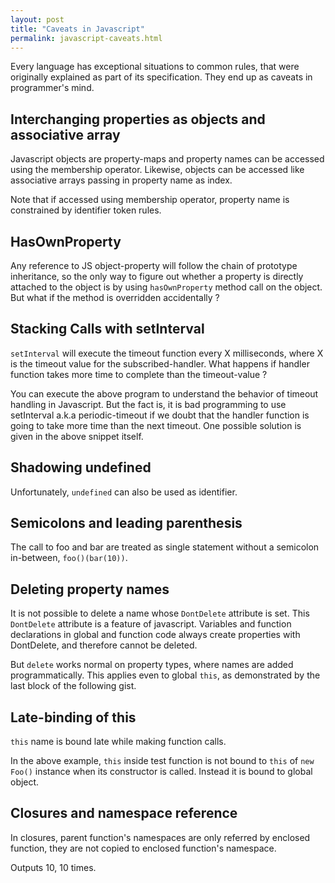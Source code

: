 ```yaml
---
layout: post
title: "Caveats in Javascript"
permalink: javascript-caveats.html
---
```


Every language has exceptional situations to common rules, that were originally
explained as part of its specification. They end up as caveats in programmer's
mind.

Interchanging properties as objects and associative array
---------------------------------------------------------

Javascript objects are property-maps and property names can be accessed using
the membership operator. Likewise, objects can be accessed like associative
arrays passing in property name as index.

<script src="https://gist.github.com/prataprc/d8f1b6607c854fcfa7b651f648f75ffb.js?file=caveat1.js"></script>

Note that if accessed using membership operator, property name is constrained
by identifier token rules.

HasOwnProperty
--------------

Any reference to JS object-property will follow the chain of prototype
inheritance, so the only way to figure out whether a property is directly
attached to the object is by using `hasOwnProperty` method call on the
object. But what if the method is overridden accidentally ?

<script src="https://gist.github.com/prataprc/d8f1b6607c854fcfa7b651f648f75ffb.js?file=caveat2.js"></script>

Stacking Calls with setInterval
-------------------------------

`setInterval` will execute the timeout function every X milliseconds, where X
is the timeout value for the subscribed-handler. What happens if handler
function takes more time to complete than the timeout-value ?

<script src="https://gist.github.com/prataprc/d8f1b6607c854fcfa7b651f648f75ffb.js?file=caveat3.js"></script>

You can execute the above program to understand the behavior of timeout
handling in Javascript. But the fact is, it is bad programming to use
setInterval a.k.a periodic-timeout if we doubt that the handler function is
going to take more time than the next timeout. One possible solution is given
in the above snippet itself.

Shadowing undefined
-------------------

<script src="https://gist.github.com/prataprc/d8f1b6607c854fcfa7b651f648f75ffb.js?file=caveat4.js"></script>

Unfortunately, `undefined` can also be used as identifier.

Semicolons and leading parenthesis
----------------------------------

<script src="https://gist.github.com/prataprc/d8f1b6607c854fcfa7b651f648f75ffb.js?file=caveat5.js"></script>

The call to foo and bar are treated as single statement without a semicolon
in-between, `foo()(bar(10))`.

Deleting property names
-----------------------

It is not possible to delete a name whose `DontDelete` attribute is set.
This `DontDelete` attribute is a feature of javascript. Variables and
function declarations in global and function code always create properties
with DontDelete, and therefore cannot be deleted.

But `delete` works normal on property types, where names are added
programmatically. This applies even to global `this`, as demonstrated by the
last block of the following gist.

<script src="https://gist.github.com/prataprc/d8f1b6607c854fcfa7b651f648f75ffb.js?file=caveat6.js"></script>

Late-binding of this
--------------------

`this` name is bound late while making function calls.

<script src="https://gist.github.com/prataprc/d8f1b6607c854fcfa7b651f648f75ffb.js?file=caveat7.js"></script>

In the above example, `this` inside test function is not bound to `this`
of `new Foo()` instance when its constructor is called. Instead it is bound
to global object.

Closures and namespace reference
--------------------------------

In closures, parent function's namespaces are only referred by enclosed
function, they are not copied to enclosed function's namespace.

<script src="https://gist.github.com/prataprc/d8f1b6607c854fcfa7b651f648f75ffb.js?file=caveat8.js"></script>

Outputs 10, 10 times.
